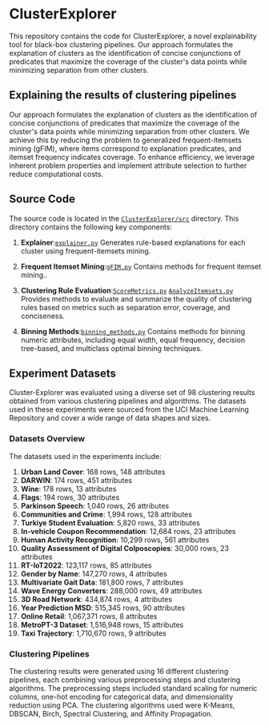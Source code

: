 # ClusterExplorer
This repository contains the code for ClusterExplorer, a novel explainability tool for black-box clustering pipelines. Our approach formulates the explanation of clusters as the identification of concise conjunctions of predicates that maximize the coverage of the cluster's data points while minimizing separation from other clusters.

## Explaining the results of clustering pipelines
Our approach formulates the explanation of clusters as the identification of concise conjunctions of predicates that maximize the coverage of the cluster's data points while minimizing separation from other clusters. We achieve this by reducing the problem to generalized frequent-itemsets mining (gFIM), where items correspond to explanation predicates, and itemset frequency indicates coverage. To enhance efficiency, we leverage inherent problem properties and implement attribute selection to further reduce computational costs.

## Source Code
The source code is located in the [`ClusterExplorer/src`](https://github.com/sarieltutay/ClusterExplorer/blob/main/src) directory. This directory contains the following key components:

1. **Explainer**:[`explainer.py`](https://github.com/sarieltutay/ClusterExplorer/blob/main/src/explainer.py) Generates rule-based explanations for each cluster using frequent-itemsets mining.

2. **Frequent Itemset Mining**:[`gFIM.py`](https://github.com/sarieltutay/ClusterExplorer/blob/main/src/gFIM.py) Contains methods for frequent itemset mining..

3. **Clustering Rule Evaluation**:[`ScoreMetrics.py`](https://github.com/sarieltutay/ClusterExplorer/blob/main/src/ScoreMetrics.py) [`AnalyzeItemsets.py`](https://github.com/sarieltutay/ClusterExplorer/blob/main/src/AnalyzeItemsets.py) Provides methods to evaluate and summarize the quality of clustering rules based on metrics such as separation error, coverage, and conciseness.

4. **Binning Methods**:[`binning_methods.py`](https://github.com/yourusername/ClusterExplorer/blob/main/src/binning_methods.py) Contains methods for binning numeric attributes, including equal width, equal frequency, decision tree-based, and multiclass optimal binning techniques.

## Experiment Datasets
Cluster-Explorer was evaluated using a diverse set of 98 clustering results obtained from various clustering pipelines and algorithms. The datasets used in these experiments were sourced from the UCI Machine Learning Repository and cover a wide range of data shapes and sizes.

### Datasets Overview
The datasets used in the experiments include:

1. **Urban Land Cover**: 168 rows, 148 attributes
2. **DARWIN**: 174 rows, 451 attributes
3. **Wine**: 178 rows, 13 attributes
4. **Flags**: 194 rows, 30 attributes
5. **Parkinson Speech**: 1,040 rows, 26 attributes
6. **Communities and Crime**: 1,994 rows, 128 attributes
7. **Turkiye Student Evaluation**: 5,820 rows, 33 attributes
8. **In-vehicle Coupon Recommendation**: 12,684 rows, 23 attributes
9. **Human Activity Recognition**: 10,299 rows, 561 attributes
10. **Quality Assessment of Digital Colposcopies**: 30,000 rows, 23 attributes
11. **RT-IoT2022**: 123,117 rows, 85 attributes
12. **Gender by Name**: 147,270 rows, 4 attributes
13. **Multivariate Gait Data**: 181,800 rows, 7 attributes
14. **Wave Energy Converters**: 288,000 rows, 49 attributes
15. **3D Road Network**: 434,874 rows, 4 attributes
16. **Year Prediction MSD**: 515,345 rows, 90 attributes
17. **Online Retail**: 1,067,371 rows, 8 attributes
18. **MetroPT-3 Dataset**: 1,516,948 rows, 15 attributes
19. **Taxi Trajectory**: 1,710,670 rows, 9 attributes

### Clustering Pipelines
The clustering results were generated using 16 different clustering pipelines, each combining various preprocessing steps and clustering algorithms. The preprocessing steps included standard scaling for numeric columns, one-hot encoding for categorical data, and dimensionality reduction using PCA. The clustering algorithms used were K-Means, DBSCAN, Birch, Spectral Clustering, and Affinity Propagation.





